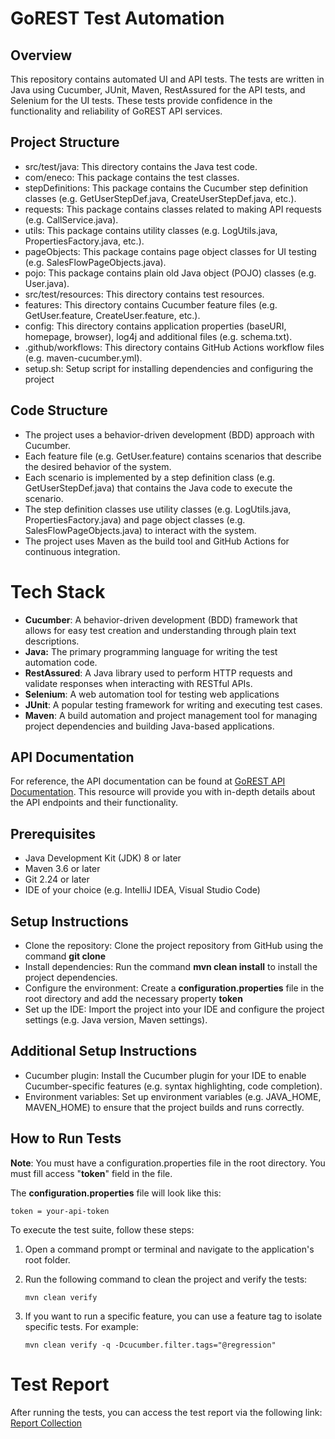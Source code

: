 # GoREST Test Automation

## Overview

This repository contains automated UI and API tests.
The tests are written in Java using Cucumber, JUnit, Maven, RestAssured for the API tests, and Selenium for the UI tests.
These tests provide confidence in the functionality and reliability of GoREST API services.

## Project Structure

* src/test/java: This directory contains the Java test code.
* com/eneco: This package contains the test classes.
* stepDefinitions: This package contains the Cucumber step definition classes (e.g. GetUserStepDef.java, CreateUserStepDef.java, etc.).
* requests: This package contains classes related to making API requests (e.g. CallService.java).
* utils: This package contains utility classes (e.g. LogUtils.java, PropertiesFactory.java, etc.).
* pageObjects: This package contains page object classes for UI testing (e.g. SalesFlowPageObjects.java).
* pojo: This package contains plain old Java object (POJO) classes (e.g. User.java).
* src/test/resources: This directory contains test resources.
* features: This directory contains Cucumber feature files (e.g. GetUser.feature, CreateUser.feature, etc.).
* config: This directory contains application properties (baseURI, homepage, browser), log4j and additional files (e.g. schema.txt).
* .github/workflows: This directory contains GitHub Actions workflow files (e.g. maven-cucumber.yml).
* setup.sh: Setup script for installing dependencies and configuring the project

## Code Structure

* The project uses a behavior-driven development (BDD) approach with Cucumber.
* Each feature file (e.g. GetUser.feature) contains scenarios that describe the desired behavior of the system.
* Each scenario is implemented by a step definition class (e.g. GetUserStepDef.java) that contains the Java code to execute the scenario.
* The step definition classes use utility classes (e.g. LogUtils.java, PropertiesFactory.java) and page object classes (e.g. SalesFlowPageObjects.java) to interact with the system.
* The project uses Maven as the build tool and GitHub Actions for continuous integration.

# Tech Stack

* **Cucumber**: A behavior-driven development (BDD) framework that allows for easy test creation and understanding through plain text descriptions.
* **Java:** The primary programming language for writing the test automation code.
* **RestAssured**: A Java library used to perform HTTP requests and validate responses when interacting with RESTful APIs.
* **Selenium**: A web automation tool for testing web applications
* **JUnit**: A popular testing framework for writing and executing test cases.
* **Maven**: A build automation and project management tool for managing project dependencies and building Java-based applications.

## API Documentation

For reference, the API documentation can be found at [GoREST API Documentation](https://gorest.co.in/).
This resource will provide you with in-depth details about the API endpoints and their functionality.

## Prerequisites

* Java Development Kit (JDK) 8 or later
* Maven 3.6 or later
* Git 2.24 or later
* IDE of your choice (e.g. IntelliJ IDEA, Visual Studio Code)

## Setup Instructions

* Clone the repository: Clone the project repository from GitHub using the command **git clone <repository-url>**
* Install dependencies: Run the command **mvn clean install** to install the project dependencies.
* Configure the environment: Create a **configuration.properties** file in the root directory and add the necessary property **token**
* Set up the IDE: Import the project into your IDE and configure the project settings (e.g. Java version, Maven settings).

## Additional Setup Instructions

* Cucumber plugin: Install the Cucumber plugin for your IDE to enable Cucumber-specific features (e.g. syntax highlighting, code completion).
* Environment variables: Set up environment variables (e.g. JAVA_HOME, MAVEN_HOME) to ensure that the project builds and runs correctly.

## How to Run Tests
**Note**:
You must have a configuration.properties file in the root directory. You must fill access "**token**" field in the file.

The **configuration.properties** file will look like this:
```configuration.properties
token = your-api-token
```

To execute the test suite, follow these steps:

1. Open a command prompt or terminal and navigate to the application's root folder.
2. Run the following command to clean the project and verify the tests:

   `mvn clean verify`
3. If you want to run a specific feature, you can use a feature tag to isolate specific tests. For example:

   `mvn clean verify -q -Dcucumber.filter.tags="@regression"`

# Test Report

After running the tests, you can access the test report via the following link: [Report Collection](https://reports.cucumber.io/report-collections/90f84492-f95b-4f38-b41e-693a563361a3)
